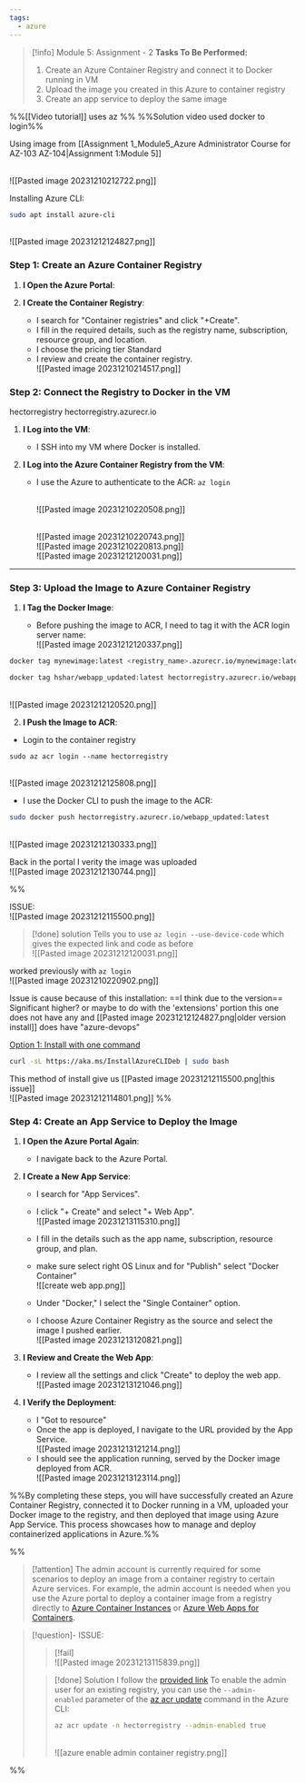 ```yaml
---
tags:
  - azure
---
```

> [!info] Module 5: Assignment - 2
> **Tasks To Be Performed:** 
> 1. Create an Azure Container Registry and connect it to Docker running in VM 
> 2. Upload the image you created in this Azure to container registry 
> 3. Create an app service to deploy the same image 
> 


%%[[Video tutorial]] uses az %%
%%Solution video used docker to login%%

Using image from [[Assignment 1_Module5_Azure Administrator Course for AZ-103 AZ-104|Assignment 1:Module 5]]

<br>![[Pasted image 20231210212722.png]]


Installing Azure CLI:
```bash
sudo apt install azure-cli
```
<br>![[Pasted image 20231212124827.png]]

### Step 1: Create an Azure Container Registry

1. **I Open the Azure Portal**:

2. **I Create the Container Registry**:
    
    - I search for "Container registries" and click "+Create".
    - I fill in the required details, such as the registry name, subscription, resource group, and location.
    - I choose the pricing tier Standard
    - I review and create the container registry.
      <br>![[Pasted image 20231210214517.png]]


### Step 2: Connect the Registry to Docker in the VM

hectorregistry
hectorregistry.azurecr.io

1. **I Log into the VM**:
    
    - I SSH into my VM where Docker is installed.
2. **I Log into the Azure Container Registry from the VM**:
    
    - I use the Azure to authenticate to the ACR:
      `az login`
        
        
        <br>![[Pasted image 20231210220508.png]]
        
        <br>![[Pasted image 20231210220743.png]]
        <br>![[Pasted image 20231210220813.png]]
        <br>![[Pasted image 20231212120031.png]]
        
        


---

### Step 3: Upload the Image to Azure Container Registry

1. **I Tag the Docker Image**:
    
    - Before pushing the image to ACR, I need to tag it with the ACR login server name:
      <br>![[Pasted image 20231212120337.png]]
      
```bash
docker tag mynewimage:latest <registry_name>.azurecr.io/mynewimage:latest
```

```bash
docker tag hshar/webapp_updated:latest hectorregistry.azurecr.io/webapp_updated:latest
```
<br>![[Pasted image 20231212120520.png]]

2. **I Push the Image to ACR**:
- Login to the container registry
```
sudo az acr login --name hectorregistry
```
<br>![[Pasted image 20231212125808.png]]

- I use the Docker CLI to push the image to the ACR:
```bash
sudo docker push hectorregistry.azurecr.io/webapp_updated:latest
```
<br>![[Pasted image 20231212130333.png]]

Back in the portal I verity the image was uploaded
<br>![[Pasted image 20231212130744.png]]





%%

ISSUE:
<br>![[Pasted image 20231212115500.png]]

> [!done] solution
> Tells you to use `az login --use-device-code` which gives the expected link and code as before
<br>![[Pasted image 20231212120031.png]]

worked previously with `az login`
        <br>![[Pasted image 20231210220902.png]]


Issue is cause because of this installation: ==I think due to the version== Significant higher? or maybe to do with the 'extensions' portion this one does not have any and [[Pasted image 20231212124827.png|older version install]] does have "azure-devops"

[Option 1: Install with one command](https://learn.microsoft.com/en-us/cli/azure/install-azure-cli-linux?pivots=apt#option-1-install-with-one-command)
```bash
curl -sL https://aka.ms/InstallAzureCLIDeb | sudo bash
```
This method of install give us [[Pasted image 20231212115500.png|this issue]]
<br>![[Pasted image 20231212114801.png]]
%%


### Step 4: Create an App Service to Deploy the Image

1. **I Open the Azure Portal Again**:
    
    - I navigate back to the Azure Portal.
2. **I Create a New App Service**:
    
    - I search for "App Services".
    - I click "+ Create" and select "+ Web App".
      <br>![[Pasted image 20231213115310.png]]

    - I fill in the details such as the app name, subscription, resource group, and plan.
    - make sure select right OS Linux and for "Publish" select "Docker Container"
      <br>![[create web app.png]]
      
    - Under "Docker," I select the "Single Container" option.
    - I choose Azure Container Registry as the source and select the image I pushed earlier.
      <br>![[Pasted image 20231213120821.png]]
3. **I Review and Create the Web App**:
    
    - I review all the settings and click "Create" to deploy the web app.
      <br>![[Pasted image 20231213121046.png]]
4. **I Verify the Deployment**:
    - I "Got to resource"
    - Once the app is deployed, I navigate to the URL provided by the App Service.
      <br>![[Pasted image 20231213121214.png]]
    - I should see the application running, served by the Docker image deployed from ACR.
      <br>![[Pasted image 20231213123114.png]]



%%By completing these steps, you will have successfully created an Azure Container Registry, connected it to Docker running in a VM, uploaded your Docker image to the registry, and then deployed that image using Azure App Service. This process showcases how to manage and deploy containerized applications in Azure.%%

%%
> [!attention]
> The admin account is currently required for some scenarios to deploy an image from a container registry to certain Azure services. For example, the admin account is needed when you use the Azure portal to deploy a container image from a registry directly to [Azure Container Instances](https://learn.microsoft.com/en-us/azure/container-instances/container-instances-using-azure-container-registry#deploy-with-azure-portal) or [Azure Web Apps for Containers](https://learn.microsoft.com/en-us/azure/container-registry/container-registry-tutorial-deploy-app).


> [!question]- ISSUE:
> 
> > [!fail]
> > <br>![[Pasted image 20231213115839.png]]
> 
> > [!done] Solution
> > I follow the [provided link](https://learn.microsoft.com/en-us/azure/container-registry/container-registry-authentication?tabs=azure-cli#admin-account) 
> > To enable the admin user for an existing registry, you can use the `--admin-enabled` parameter of the [az acr update](https://learn.microsoft.com/en-us/cli/azure/acr#az-acr-update) command in the Azure CLI:
> > ```bash
> > az acr update -n hectorregistry --admin-enabled true
> > ```
> > <br>![[azure enable admin container registry.png]]

%%